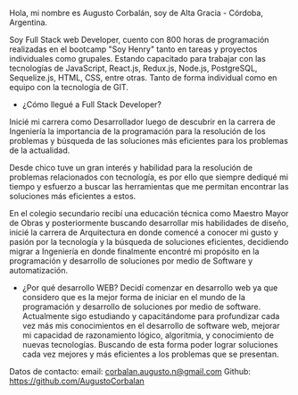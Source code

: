 
Hola, mi nombre es Augusto Corbalán, soy de Alta Gracia - Córdoba, Argentina.

Soy Full Stack web Developer, cuento con 800 horas de programación realizadas en el bootcamp "Soy Henry" tanto en tareas y proyectos individuales como grupales. Estando capacitado para trabajar con las tecnologías de JavaScript, React.js, Redux.js, Node.js, PostgreSQL, Sequelize.js, HTML, CSS, entre otras. Tanto de forma individual como en equipo con la tecnología de GIT.

- ¿Cómo llegué a Full Stack Developer?

Inicié mi carrera como Desarrollador luego de descubrir en la carrera de Ingeniería la importancia de la programación para la resolución de los problemas y búsqueda de las soluciones más eficientes para los problemas de la actualidad.

Desde chico tuve un gran interés y habilidad para la resolución de problemas relacionados con tecnología, es por ello que siempre dediqué mi tiempo y esfuerzo a buscar las herramientas que me permitan encontrar las soluciones más eficientes a estos.

En el colegio secundario recibí una educación técnica como Maestro Mayor de Obras y posteriormente buscando desarrollar mis habilidades de diseño, inicié la carrera de Arquitectura en donde comencé a conocer mi gusto y pasión por la tecnología y la búsqueda de soluciones eficientes, decidiendo migrar a Ingeniería en donde finalmente encontré mi propósito en la programación y desarrollo de soluciones por medio de Software y automatización. 

- ¿Por qué desarrollo WEB?
Decidí comenzar en desarrollo web ya que considero que es la mejor forma de iniciar en el mundo de la programación y desarrollo de soluciones por medio de software. 
Actualmente sigo estudiando y capacitándome para profundizar cada vez más mis conocimientos en el desarrollo de software web, mejorar mi capacidad de razonamiento lógico, algoritmia, y conocimiento de nuevas tecnologías. 
Buscando de esta forma poder lograr soluciones cada vez mejores y más eficientes a los problemas que se presentan. 

Datos de contacto:
email: corbalan.augusto.n@gmail.com
Github: https://github.com/AugustoCorbalan

